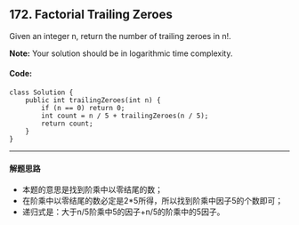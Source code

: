 ## 172. Factorial Trailing Zeroes

Given an integer n, return the number of trailing zeroes in n!.

<strong>Note:</strong> Your solution should be in logarithmic time complexity.

#### Code:
<pre><code>class Solution {
    public int trailingZeroes(int n) {
        if (n == 0) return 0;
        int count = n / 5 + trailingZeroes(n / 5);
        return count;
    }
}
</code></pre>

***
#### 解题思路
* 本题的意思是找到阶乘中以零结尾的数；
* 在阶乘中以零结尾的数必定是2*5所得，所以找到阶乘中因子5的个数即可；
* 递归式是：大于n/5阶乘中5的因子+n/5的阶乘中的5因子。